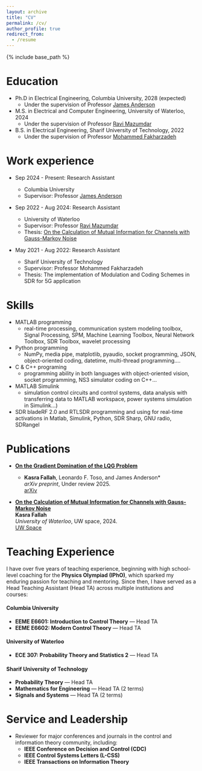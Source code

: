 ```yaml
---
layout: archive
title: "CV"
permalink: /cv/
author_profile: true
redirect_from:
  - /resume
---
```


{% include base_path %}

Education
======
* Ph.D in Electrical Engineering, Columbia University, 2028 (expected)
   * Under the supervision of Professor [James Anderson ](https://www.columbia.edu/~ja3451/index.html)
* M.S. in Electrical and Computer Engineering, University of Waterloo, 2024
    * Under the supervision of Professor [Ravi Mazumdar](https://ece.uwaterloo.ca/~mazum/)
* B.S. in Electrical Engineering, Sharif University of Technology, 2022
    * Under the supervision of Professor [Mohammed Fakharzadeh ](https://sharif.edu/~fakharzadeh/#)

Work experience
======
* Sep 2024 - Present: Research Assistant
  * Columbia University
  * Supervisor: Professor [James Anderson ](https://www.columbia.edu/~ja3451/index.html)

* Sep 2022 - Aug 2024: Research Assistant
  * University of Waterloo
  * Supervisor: Professor [Ravi Mazumdar](https://ece.uwaterloo.ca/~mazum/)
  * Thesis: [On the Calculation of Mutual Information for Channels with Gauss-Markov Noise](https://uwspace.uwaterloo.ca/items/af4d3ce9-3e98-4ddd-bf6e-251997aa5b47)


* May 2021 - Aug 2022: Research Assistant
  * Sharif University of Technology
  * Supervisor: Professor Mohammed Fakharzadeh
  * Thesis: The implementation of Modulation and Coding Schemes in SDR for 5G application
  
Skills
======
* MATLAB programming
    * real-time processing, communication system modeling toolbox, Signal Processing, SPM, Machine Learning Toolbox, Neural Network Toolbox, SDR Toolbox, wavelet processing
* Python programming
    * NumPy, media pipe, matplotlib, pyaudio, socket programming, JSON, object-oriented coding, datetime, multi-thread programming….
* C & C++ programing
    * programming ability in both languages with object-oriented vision, socket programming, NS3 simulator coding on C++…  
* MATLAB Simulink
    * simulation control circuits and control systems, data analysis with transferring data to MATLAB workspace, power systems simulation in Simulink…)
* SDR bladeRF 2.0 and RTLSDR programming and using for real-time activations in Matlab, Simulink, Python, SDR Sharp, GNU radio, SDRangel


Publications
======

- **[On the Gradient Domination of the LQG Problem](https://arxiv.org/abs/2507.09026)**  
  * **Kasra Fallah**, Leonardo F. Toso, and James Anderson*  
  _arXiv preprint_, Under review 2025.  
  [arXiv](https://arxiv.org/abs/2507.09026)
  
- **[On the Calculation of Mutual Information for Channels with Gauss-Markov Noise](https://uwspace.uwaterloo.ca/items/af4d3ce9-3e98-4ddd-bf6e-251997aa5b47)**  
  **Kasra Fallah**  
  _University of Waterloo_, UW space, 2024.  
  [UW Space](https://uwspace.uwaterloo.ca/items/af4d3ce9-3e98-4ddd-bf6e-251997aa5b47)

  

Teaching Experience
======
I have over five years of teaching experience, beginning with high school-level coaching for the **Physics Olympiad (IPhO)**, which sparked my enduring passion for teaching and mentoring. Since then, I have served as a Head Teaching Assistant (Head TA) across multiple institutions and courses:

#### Columbia University
- **EEME E6601: Introduction to Control Theory** — Head TA  
- **EEME E6602: Modern Control Theory** — Head TA  

#### University of Waterloo
- **ECE 307: Probability Theory and Statistics 2** — Head TA  

#### Sharif University of Technology
- **Probability Theory** — Head TA  
- **Mathematics for Engineering** — Head TA (2 terms)  
- **Signals and Systems** — Head TA (2 terms)

  
Service and Leadership
======

- Reviewer for major conferences and journals in the control and information theory community, including:
  - **IEEE Conference on Decision and Control (CDC)**
  - **IEEE Control Systems Letters (L-CSS)**
  - **IEEE Transactions on Information Theory**
